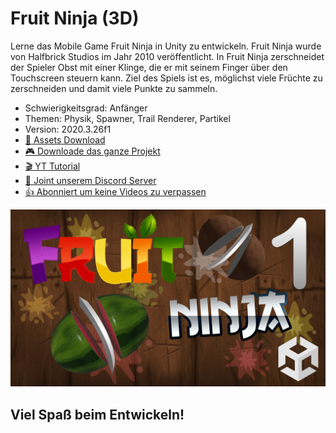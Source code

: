 # Fruit Ninja (3D)

Lerne das Mobile Game Fruit Ninja in Unity zu entwickeln. Fruit Ninja wurde von Halfbrick Studios im Jahr 2010 veröffentlicht. In Fruit Ninja zerschneidet der Spieler Obst mit einer Klinge, die er mit seinem Finger über den Touchscreen steuern kann. Ziel des Spiels ist es, möglichst viele Früchte zu zerschneiden und damit viele Punkte zu sammeln.

- Schwierigkeitsgrad: Anfänger
- Themen: Physik, Spawner, Trail Renderer, Partikel 
- Version: 2020.3.26f1
- [🧰 Assets Download](https://github.com/PrezipGames/Fruit-Ninja/blob/main/FruitNinja.unitypackage)
- [🎮 Downloade das ganze Projekt](https://github.com/PrezipGames/Fruit-Ninja/archive/refs/heads/main.zip)
- [🎬 YT Tutorial](https://www.youtube.com/watch?v=t-1n-oEbgEY&t=48s)
- [💬 Joint unserem Discord Server](https://discord.gg/cY5RW7D95u)
- [👍 Abonniert um keine Videos zu verpassen](https://www.youtube.com/@prezipgames)

![](Images/FruitNinja1.png)

## Viel Spaß beim Entwickeln!

